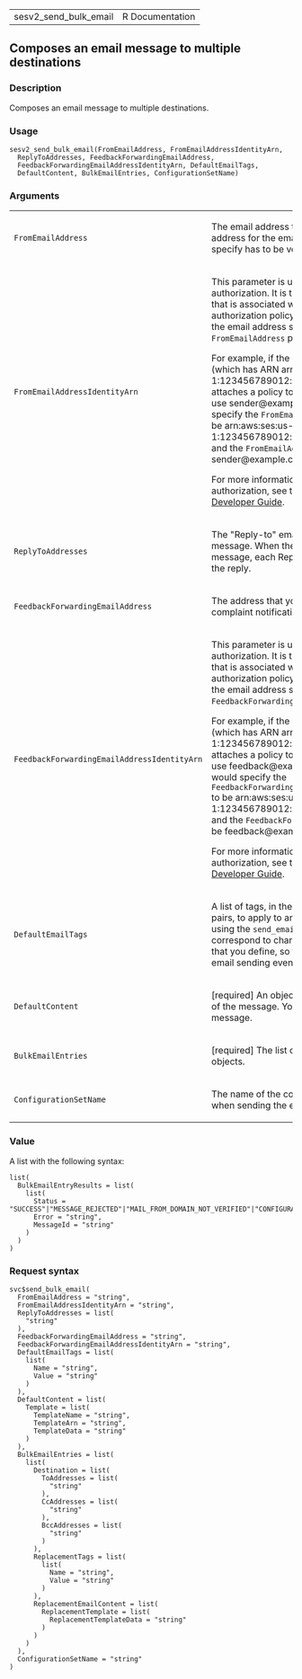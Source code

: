 <table style="width: 100%;">
<tbody>
<tr class="odd">
<td>sesv2_send_bulk_email</td>
<td style="text-align: right;">R Documentation</td>
</tr>
</tbody>
</table>

## Composes an email message to multiple destinations

### Description

Composes an email message to multiple destinations.

### Usage

    sesv2_send_bulk_email(FromEmailAddress, FromEmailAddressIdentityArn,
      ReplyToAddresses, FeedbackForwardingEmailAddress,
      FeedbackForwardingEmailAddressIdentityArn, DefaultEmailTags,
      DefaultContent, BulkEmailEntries, ConfigurationSetName)

### Arguments

<table>
<colgroup>
<col style="width: 35%" />
<col style="width: 65%" />
</colgroup>
<tbody>
<tr class="odd">
<td><code
id="sesv2_send_bulk_email_:_FromEmailAddress">FromEmailAddress</code></td>
<td><p>The email address to use as the "From" address for the email. The
address that you specify has to be verified.</p></td>
</tr>
<tr class="even">
<td><code
id="sesv2_send_bulk_email_:_FromEmailAddressIdentityArn">FromEmailAddressIdentityArn</code></td>
<td><p>This parameter is used only for sending authorization. It is the
ARN of the identity that is associated with the sending authorization
policy that permits you to use the email address specified in the
<code>FromEmailAddress</code> parameter.</p>
<p>For example, if the owner of example.com (which has ARN
arn:aws:ses:us-east-1:123456789012:identity/example.com) attaches a
policy to it that authorizes you to use sender@example.com, then you
would specify the <code>FromEmailAddressIdentityArn</code> to be
arn:aws:ses:us-east-1:123456789012:identity/example.com, and the
<code>FromEmailAddress</code> to be sender@example.com.</p>
<p>For more information about sending authorization, see the <a
href="https://docs.aws.amazon.com/ses/latest/dg/sending-authorization.html">Amazon
SES Developer Guide</a>.</p></td>
</tr>
<tr class="odd">
<td><code
id="sesv2_send_bulk_email_:_ReplyToAddresses">ReplyToAddresses</code></td>
<td><p>The "Reply-to" email addresses for the message. When the
recipient replies to the message, each Reply-to address receives the
reply.</p></td>
</tr>
<tr class="even">
<td><code
id="sesv2_send_bulk_email_:_FeedbackForwardingEmailAddress">FeedbackForwardingEmailAddress</code></td>
<td><p>The address that you want bounce and complaint notifications to
be sent to.</p></td>
</tr>
<tr class="odd">
<td><code
id="sesv2_send_bulk_email_:_FeedbackForwardingEmailAddressIdentityArn">FeedbackForwardingEmailAddressIdentityArn</code></td>
<td><p>This parameter is used only for sending authorization. It is the
ARN of the identity that is associated with the sending authorization
policy that permits you to use the email address specified in the
<code>FeedbackForwardingEmailAddress</code> parameter.</p>
<p>For example, if the owner of example.com (which has ARN
arn:aws:ses:us-east-1:123456789012:identity/example.com) attaches a
policy to it that authorizes you to use feedback@example.com, then you
would specify the <code>FeedbackForwardingEmailAddressIdentityArn</code>
to be arn:aws:ses:us-east-1:123456789012:identity/example.com, and the
<code>FeedbackForwardingEmailAddress</code> to be
feedback@example.com.</p>
<p>For more information about sending authorization, see the <a
href="https://docs.aws.amazon.com/ses/latest/dg/sending-authorization.html">Amazon
SES Developer Guide</a>.</p></td>
</tr>
<tr class="even">
<td><code
id="sesv2_send_bulk_email_:_DefaultEmailTags">DefaultEmailTags</code></td>
<td><p>A list of tags, in the form of name/value pairs, to apply to an
email that you send using the <code>send_email</code> operation. Tags
correspond to characteristics of the email that you define, so that you
can publish email sending events.</p></td>
</tr>
<tr class="odd">
<td><code
id="sesv2_send_bulk_email_:_DefaultContent">DefaultContent</code></td>
<td><p>[required] An object that contains the body of the message. You
can specify a template message.</p></td>
</tr>
<tr class="even">
<td><code
id="sesv2_send_bulk_email_:_BulkEmailEntries">BulkEmailEntries</code></td>
<td><p>[required] The list of bulk email entry objects.</p></td>
</tr>
<tr class="odd">
<td><code
id="sesv2_send_bulk_email_:_ConfigurationSetName">ConfigurationSetName</code></td>
<td><p>The name of the configuration set to use when sending the
email.</p></td>
</tr>
</tbody>
</table>

### Value

A list with the following syntax:

    list(
      BulkEmailEntryResults = list(
        list(
          Status = "SUCCESS"|"MESSAGE_REJECTED"|"MAIL_FROM_DOMAIN_NOT_VERIFIED"|"CONFIGURATION_SET_NOT_FOUND"|"TEMPLATE_NOT_FOUND"|"ACCOUNT_SUSPENDED"|"ACCOUNT_THROTTLED"|"ACCOUNT_DAILY_QUOTA_EXCEEDED"|"INVALID_SENDING_POOL_NAME"|"ACCOUNT_SENDING_PAUSED"|"CONFIGURATION_SET_SENDING_PAUSED"|"INVALID_PARAMETER"|"TRANSIENT_FAILURE"|"FAILED",
          Error = "string",
          MessageId = "string"
        )
      )
    )

### Request syntax

    svc$send_bulk_email(
      FromEmailAddress = "string",
      FromEmailAddressIdentityArn = "string",
      ReplyToAddresses = list(
        "string"
      ),
      FeedbackForwardingEmailAddress = "string",
      FeedbackForwardingEmailAddressIdentityArn = "string",
      DefaultEmailTags = list(
        list(
          Name = "string",
          Value = "string"
        )
      ),
      DefaultContent = list(
        Template = list(
          TemplateName = "string",
          TemplateArn = "string",
          TemplateData = "string"
        )
      ),
      BulkEmailEntries = list(
        list(
          Destination = list(
            ToAddresses = list(
              "string"
            ),
            CcAddresses = list(
              "string"
            ),
            BccAddresses = list(
              "string"
            )
          ),
          ReplacementTags = list(
            list(
              Name = "string",
              Value = "string"
            )
          ),
          ReplacementEmailContent = list(
            ReplacementTemplate = list(
              ReplacementTemplateData = "string"
            )
          )
        )
      ),
      ConfigurationSetName = "string"
    )
